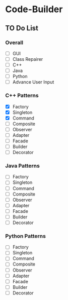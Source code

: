 # Code-Builder

## TO Do List

### Overall
- [ ] GUI
- [ ] Class Repairer
- [ ] C++
- [ ] Java
- [ ] Python
- [ ] Advance User Input

### C++ Patterns
- [x] Factory
- [x] Singleton
- [x] Command
- [ ] Composite
- [ ] Observer 
- [ ] Adapter 
- [ ] Facade 
- [ ] Builder 
- [ ] Decorator 

### Java Patterns
- [ ] Factory
- [ ] Singleton
- [ ] Command
- [ ] Composite
- [ ] Observer 
- [ ] Adapter 
- [ ] Facade 
- [ ] Builder 
- [ ] Decorator 

### Python Patterns
- [ ] Factory
- [ ] Singleton
- [ ] Command
- [ ] Composite
- [ ] Observer 
- [ ] Adapter 
- [ ] Facade 
- [ ] Builder 
- [ ] Decorator 
